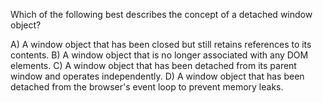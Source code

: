 Which of the following best describes the concept of a detached window object?

A) A window object that has been closed but still retains references to its contents.
B) A window object that is no longer associated with any DOM elements.
C) A window object that has been detached from its parent window and operates independently.
D) A window object that has been detached from the browser's event loop to prevent memory leaks.